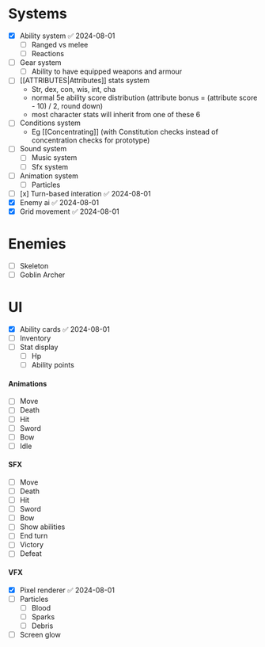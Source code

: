 # Systems
- [x] Ability system ✅ 2024-08-01
	- [ ] Ranged vs melee
	- [ ] Reactions
- [ ] Gear system
	- [ ] Ability to have equipped weapons and armour
- [ ] [[ATTRIBUTES|Attributes]] stats system
	- Str, dex, con, wis, int, cha
	- normal 5e ability score distribution (attribute bonus = (attribute score - 10) / 2, round down)
	- most character stats will inherit from one of these 6
- [ ] Conditions system
	- Eg [[Concentrating]] (with Constitution checks instead of concentration checks for prototype)
- [ ] Sound system
	- [ ] Music system
	- [ ] Sfx system
- [ ] Animation system
	- [ ] Particles
- [ ] [x] Turn-based interation ✅ 2024-08-01
- [x] Enemy ai ✅ 2024-08-01
- [x] Grid movement ✅ 2024-08-01
# Enemies
- [ ] Skeleton
- [ ] Goblin Archer
# UI
- [x] Ability cards ✅ 2024-08-01
- [ ] Inventory
- [ ] Stat display
	- [ ] Hp
	- [ ] Ability points
#### Animations
- [ ] Move
- [ ] Death
- [ ] Hit
- [ ] Sword
- [ ] Bow
- [ ] Idle
#### SFX
- [ ] Move
- [ ] Death
- [ ] Hit
- [ ] Sword
- [ ] Bow
- [ ] Show abilities
- [ ] End turn
- [ ] Victory
- [ ] Defeat
#### VFX
- [x] Pixel renderer ✅ 2024-08-01
- [ ] Particles
	- [ ] Blood
	- [ ] Sparks
	- [ ] Debris
- [ ] Screen glow